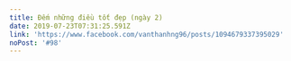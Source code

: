 ```yaml
---
title: Đếm những điều tốt đẹp (ngày 2)
date: 2019-07-23T07:31:25.591Z
link: 'https://www.facebook.com/vanthanhng96/posts/1094679337395029'
noPost: '#98'
---
```


